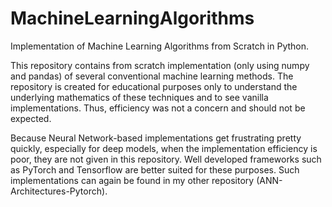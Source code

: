 # MachineLearningAlgorithms
Implementation of Machine Learning Algorithms from Scratch in Python.

This repository contains from scratch implementation (only using numpy and pandas) of several conventional machine learning methods. The repository is created for educational purposes only to understand the underlying mathematics of these techniques and to see vanilla implementations. Thus, efficiency was not a concern and should not be expected.  

Because Neural Network-based implementations get frustrating pretty quickly, especially for deep models, when the implementation efficiency is poor, they are not given in this repository. Well developed frameworks such as PyTorch and Tensorflow are better suited for these purposes. Such implementations can again be found in my other repository (ANN-Architectures-Pytorch).
